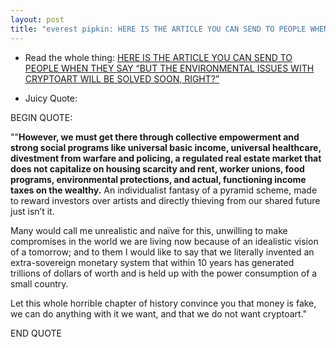 ```yaml
---
layout: post
title: "everest pipkin: HERE IS THE ARTICLE YOU CAN SEND TO PEOPLE WHEN THEY SAY “BUT THE ENVIRONMENTAL ISSUES WITH CRYPTOART WILL BE SOLVED SOON, RIGHT?”"
---
```

* Read the whole thing: [HERE IS THE ARTICLE YOU CAN SEND TO PEOPLE WHEN THEY SAY “BUT THE  ENVIRONMENTAL ISSUES WITH CRYPTOART WILL BE SOLVED SOON, RIGHT?”](https://everestpipkin.medium.com/but-the-environmental-issues-with-cryptoart-1128ef72e6a3)

* Juicy Quote:

BEGIN QUOTE:

""**However, we must get there through collective empowerment and strong social  programs like universal basic income, universal healthcare, divestment  from warfare and policing, a regulated real estate market that does not  capitalize on housing scarcity and rent, worker unions, food programs,  environmental protections, and actual, functioning income taxes on the  wealthy.** An individualist fantasy of a pyramid scheme, made to  reward investors over artists and directly thieving from our shared  future just isn’t it.

  Many would call me unrealistic and naïve for this, unwilling to make  compromises in the world we are living now because of an idealistic  vision of a tomorrow; and to them I would like to say that we literally  invented an extra-sovereign monetary system that within 10 years has  generated trillions of dollars of worth and is held up with the power  consumption of a small country.

Let this whole horrible chapter of history convince you that money is fake, we can do anything with it we want, and that we do not want cryptoart."

END QUOTE
